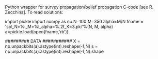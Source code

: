 Python wrapper for survey propagation/belief propagation C-code [see R. Zecchina].
To read solutions:

import pickle
import numpy as np
N=100
M=350
alpha=M/N
fname = 'sol_N=%i_M=%i_alpha=%.2f_K=3.pkl'%(N, M, alpha)
a=pickle.load(open(fname,'rb'))

######### DATA ###########
X = np.unpackbits(a).astype(int).reshape(-1,N)
s = np.unpackbits(a).astype(int).reshape(-1,N).shape